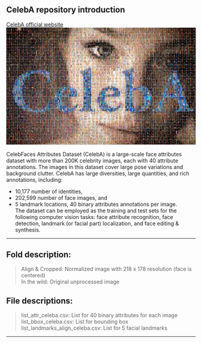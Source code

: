 ## CelebA repository introduction
[CelebA official website](https://link.zhihu.com/?target=http%3A//mmlab.ie.cuhk.edu.hk/projects/CelebA.html)  
![CelebA](./celeba.png)  

CelebFaces Attributes Dataset (CelebA) is a large-scale face attributes dataset with more than 200K celebrity images, each with 40 attribute annotations. The images in this dataset cover large pose variations and background clutter. CelebA has large diversities, large quantities, and rich annotations, including:  
* 10,177 number of identities,  
* 202,599 number of face images, and  
* 5 landmark locations, 40 binary attributes annotations per image.  
The dataset can be employed as the training and test sets for the following computer vision tasks: face attribute recognition, face detection, landmark (or facial part) localization, and face editing & synthesis.

----  
## Fold description:
> Align & Cropped: Normalized image with 218 x 178 resolution (face is centered)  
> In the wild: Original unprocessed image  

## File descriptions:  
> list_attr_celeba.csv:  List for 40 binary attributes for each image  
> list_bbox_celeba.csv:  List for bounding box  
> list_landmarks_align_celeba.csv: List for 5 facial landmarks   

----





